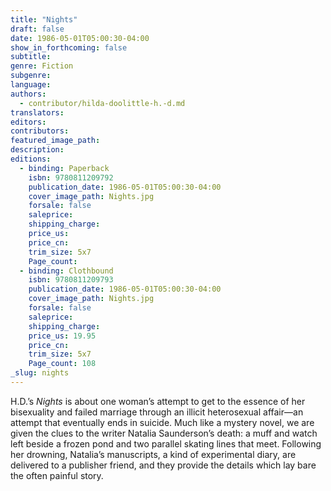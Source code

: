 ```yaml
---
title: "Nights"
draft: false
date: 1986-05-01T05:00:30-04:00
show_in_forthcoming: false
subtitle:
genre: Fiction
subgenre:
language:
authors:
  - contributor/hilda-doolittle-h.-d.md
translators:
editors:
contributors:
featured_image_path:
description:
editions:
  - binding: Paperback
    isbn: 9780811209792
    publication_date: 1986-05-01T05:00:30-04:00
    cover_image_path: Nights.jpg
    forsale: false
    saleprice:
    shipping_charge:
    price_us:
    price_cn:
    trim_size: 5x7
    Page_count:
  - binding: Clothbound
    isbn: 9780811209793
    publication_date: 1986-05-01T05:00:30-04:00
    cover_image_path: Nights.jpg
    forsale: false
    saleprice:
    shipping_charge:
    price_us: 19.95
    price_cn:
    trim_size: 5x7
    Page_count: 108
_slug: nights
---
```


H.D.’s _Nights_ is about one woman’s attempt to get to the essence of her bisexuality and failed marriage through an illicit heterosexual affair––an attempt that eventually ends in suicide. Much like a mystery novel, we are given the clues to the writer Natalia Saunderson’s death: a muff and watch left beside a frozen pond and two parallel skating lines that meet. Following her drowning, Natalia’s manuscripts, a kind of experimental diary, are delivered to a publisher friend, and they provide the details which lay bare the often painful story.

